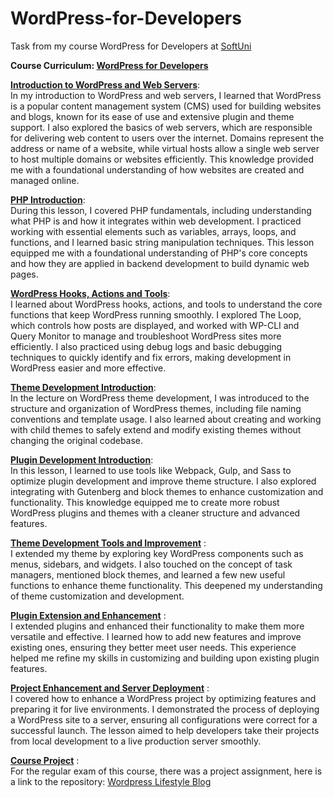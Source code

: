 # WordPress-for-Developers
Task from my course WordPress for Developers at <a href="https://softuni.bg/">SoftUni</a>

<b> Course Curriculum: <a href="https://softuni.bg/trainings/4782/wordpress-for-developers-october-2024#lesson-80303">WordPress for Developers</a> </b>


**<ins>Introduction to WordPress and Web Servers</ins>**: <br>
In my introduction to WordPress and web servers, I learned that WordPress is a popular content management system (CMS) used for building websites and blogs, known for its ease of use and extensive plugin and theme support. I also explored the basics of web servers, which are responsible for delivering web content to users over the internet. Domains represent the address or name of a website, while virtual hosts allow a single web server to host multiple domains or websites efficiently. This knowledge provided me with a foundational understanding of how websites are created and managed online.

**[PHP Introduction](https://github.com/trayanaboykova/WordPress-for-Developers/tree/main/PHP-Introduction/lesson)**: <br>
During this lesson, I covered PHP fundamentals, including understanding what PHP is and how it integrates within web development. I practiced working with essential elements such as variables, arrays, loops, and functions, and I learned basic string manipulation techniques. This lesson equipped me with a foundational understanding of PHP's core concepts and how they are applied in backend development to build dynamic web pages.

**<ins>WordPress Hooks, Actions and Tools</ins>**: <br>
I learned about WordPress hooks, actions, and tools to understand the core functions that keep WordPress running smoothly. I explored The Loop, which controls how posts are displayed, and worked with WP-CLI and Query Monitor to manage and troubleshoot WordPress sites more efficiently. I also practiced using debug logs and basic debugging techniques to quickly identify and fix errors, making development in WordPress easier and more effective.

**<ins>Theme Development Introduction</ins>**: <br>
In the lecture on WordPress theme development, I was introduced to the structure and organization of WordPress themes, including file naming conventions and template usage. I also learned about creating and working with child themes to safely extend and modify existing themes without changing the original codebase.

**<ins>Plugin Development Introduction</ins>**: <br>
In this lesson, I learned to use tools like Webpack, Gulp, and Sass to optimize plugin development and improve theme structure. I also explored integrating with Gutenberg and block themes to enhance customization and functionality. This knowledge equipped me to create more robust WordPress plugins and themes with a cleaner structure and advanced features.

**<ins>Theme Development Tools and Improvement</ins>** : <br>
I extended my theme by exploring key WordPress components such as menus, sidebars, and widgets. I also touched on the concept of task managers, mentioned block themes, and learned a few new useful functions to enhance theme functionality. This deepened my understanding of theme customization and development.

**<ins>Plugin Extension and Enhancement</ins>** : <br>
I extended plugins and enhanced their functionality to make them more versatile and effective. I learned how to add new features and improve existing ones, ensuring they better meet user needs. This experience helped me refine my skills in customizing and building upon existing plugin features.

**<ins>Project Enhancement and Server Deployment</ins>** : <br>
 I covered how to enhance a WordPress project by optimizing features and preparing it for live environments. I demonstrated the process of deploying a WordPress site to a server, ensuring all configurations were correct for a successful launch. The lesson aimed to help developers take their projects from local development to a live production server smoothly.

**<ins>Course Project</ins>** : <br>
For the regular exam of this course, there was a project assignment, here is a link to the repository: [Wordpress Lifestyle Blog](https://github.com/trayanaboykova/WordPress-Lifestyle-Blog)
